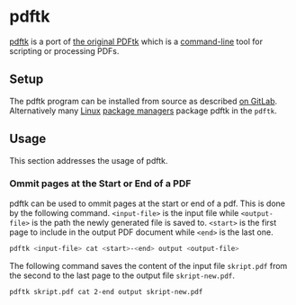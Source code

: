 # pdftk

[pdftk](https://gitlab.com/pdftk-java/pdftk) is a port of
[the original PDFtk](https://www.pdflabs.com/tools/pdftk-server/) which is a
[command-line](/wiki/linux/shell.md) tool for scripting or processing PDFs.

## Setup

The pdftk program can be installed from source as described
[on GitLab](https://gitlab.com/pdftk-java/pdftk).
Alternatively many [Linux](/wiki/linux.md) [package managers](/wiki/linux/package_manager.md) 
package pdftk in the `pdftk`.

## Usage

This section addresses the usage of pdftk.

### Ommit pages at the Start or End of a PDF

pdftk can be used to ommit pages at the start or end of a pdf.
This is done by the following command.
`<input-file>` is the input file while `<output-file>` is the path the newly generated file is
saved to.
`<start>` is the first page to include in the output PDF document while `<end>` is the last one.

```sh 
pdftk <input-file> cat <start>-<end> output <output-file>
```

The following command saves the content of the input file `skript.pdf` from the second to the last
page to the output file `skript-new.pdf`.

```sh 
pdftk skript.pdf cat 2-end output skript-new.pdf
```

